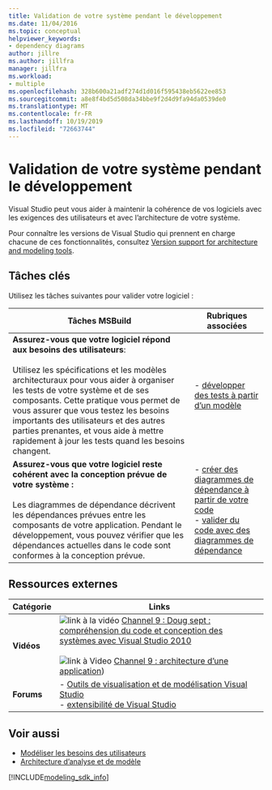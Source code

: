 ```yaml
---
title: Validation de votre système pendant le développement
ms.date: 11/04/2016
ms.topic: conceptual
helpviewer_keywords:
- dependency diagrams
author: jillre
ms.author: jillfra
manager: jillfra
ms.workload:
- multiple
ms.openlocfilehash: 328b600a21adf274d1d016f595438eb5622ee853
ms.sourcegitcommit: a8e8f4bd5d508da34bbe9f2d4d9fa94da0539de0
ms.translationtype: MT
ms.contentlocale: fr-FR
ms.lasthandoff: 10/19/2019
ms.locfileid: "72663744"
---
```

# <a name="validate-your-system-during-development"></a>Validation de votre système pendant le développement

Visual Studio peut vous aider à maintenir la cohérence de vos logiciels avec les exigences des utilisateurs et avec l’architecture de votre système.

Pour connaître les versions de Visual Studio qui prennent en charge chacune de ces fonctionnalités, consultez [Version support for architecture and modeling tools](../modeling/what-s-new-for-design-in-visual-studio.md#VersionSupport).

## <a name="key-tasks"></a>Tâches clés

Utilisez les tâches suivantes pour valider votre logiciel :

|**Tâches MSBuild**|**Rubriques associées**|
|-|-|
|**Assurez-vous que votre logiciel répond aux besoins des utilisateurs**:<br /><br />Utilisez les spécifications et les modèles architecturaux pour vous aider à organiser les tests de votre système et de ses composants. Cette pratique vous permet de vous assurer que vous testez les besoins importants des utilisateurs et des autres parties prenantes, et vous aide à mettre rapidement à jour les tests quand les besoins changent.|- [développer des tests à partir d’un modèle](../modeling/develop-tests-from-a-model.md)|
|**Assurez-vous que votre logiciel reste cohérent avec la conception prévue de votre système :**<br /><br />Les diagrammes de dépendance décrivent les dépendances prévues entre les composants de votre application. Pendant le développement, vous pouvez vérifier que les dépendances actuelles dans le code sont conformes à la conception prévue.|- [créer des diagrammes de dépendance à partir de votre code](../modeling/create-layer-diagrams-from-your-code.md)<br />- [valider du code avec des diagrammes de dépendance](../modeling/validate-code-with-layer-diagrams.md)|

## <a name="external-resources"></a>Ressources externes

|**Catégorie**|**Links**|
|-|-|
|**Vidéos**|![link à la vidéo ](../data-tools/media/playvideo.gif) [Channel 9 : Doug sept : compréhension du code et conception des systèmes avec Visual Studio 2010](https://channel9.msdn.com/shows/VS2010Launch/Doug-Seven-Code-Understanding-and-Systems-Design-with-Visual-Studio-2010)<br /><br /> ![link à Video ](../data-tools/media/playvideo.gif) [Channel 9 : architecture d’une application](https://channel9.msdn.com/blogs/clinted/uml-with-vs-2010-part-5-architecting-an-application))|
|**Forums**|- [Outils de visualisation et de modélisation Visual Studio](https://social.msdn.microsoft.com/Forums/en-US/home?forum=vsarch)<br />- [extensibilité de Visual Studio](https://social.msdn.microsoft.com/Forums/vstudio/home?forum=vsx)|

## <a name="see-also"></a>Voir aussi

- [Modéliser les besoins des utilisateurs](../modeling/model-user-requirements.md)
- [Architecture d’analyse et de modèle](../modeling/analyze-and-model-your-architecture.md)

[!INCLUDE[modeling_sdk_info](includes/modeling_sdk_info.md)]
